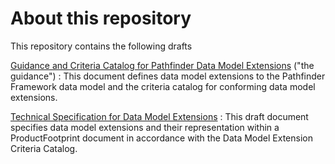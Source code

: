 # About this repository

This repository contains the following drafts

[Guidance and Criteria Catalog for Pathfinder Data Model Extensions](guidance/) ("the guidance")
: This document defines data model extensions to the Pathfinder Framework data model and the criteria catalog for conforming data model extensions.

[Technical Specification for Data Model Extensions](spec/)
: This draft document specifies data model extensions and their representation within a ProductFootprint document in accordance with the Data Model Extension Criteria Catalog.



